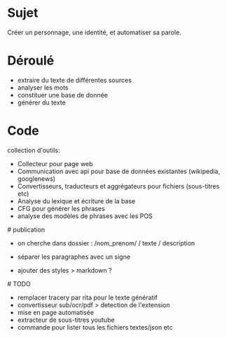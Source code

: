 # Sujet

Créer un personnage, une identité, et automatiser sa parole.


# Déroulé

- extraire du texte de différentes sources
- analyser les mots
- constituer une base de donnée
- générer du texte


# Code

collection d'outils:

- Collecteur pour page web
- Communication avec api pour base de données existantes (wikipedia, googlenews)
- Convertisseurs, traducteurs et aggrégateurs pour fichiers (sous-titres etc)
- Analyse du lexique et écriture de la base
- CFG pour générer les phrases
- analyse des modèles de phrases avec les POS

# publication

- on cherche dans dossier :
/nom_prenom/
  / texte
  / description

- séparer les paragraphes avec un signe
- ajouter des styles > markdown ?

# TODO

- remplacer tracery par rita pour le texte génératif
- convertisseur sub/ocr/pdf > detection de l'extension
- mise en page automatisée
- extracteur de sous-titres youtube
- commande pour lister tous les fichiers textes/json etc
